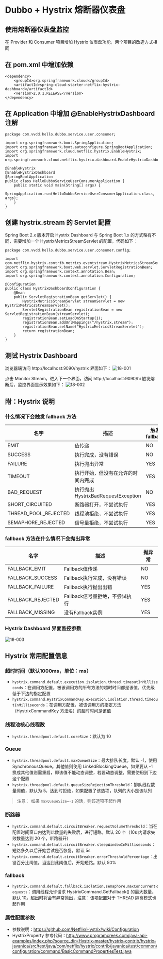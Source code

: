 # Dubbo + Hystrix 熔断器仪表盘
## 使用熔断器仪表盘监控
在 Provider 和 Consumer 项目增加 Hystrix 仪表盘功能，两个项目的改造方式相同

## 在 pom.xml 中增加依赖
```
<dependency>
    <groupId>org.springframework.cloud</groupId>
    <artifactId>spring-cloud-starter-netflix-hystrix-dashboard</artifactId>
    <version>2.0.1.RELEASE</version>
</dependency>
```
## 在 Application 中增加 @EnableHystrixDashboard 注解
```
package com.vvdd.hello.dubbo.service.user.consumer;

import org.springframework.boot.SpringApplication;
import org.springframework.boot.autoconfigure.SpringBootApplication;
import org.springframework.cloud.netflix.hystrix.EnableHystrix;
import org.springframework.cloud.netflix.hystrix.dashboard.EnableHystrixDashboard;

@EnableHystrix
@EnableHystrixDashboard
@SpringBootApplication
public class HelloDubboServiceUserConsumerApplication {
    public static void main(String[] args) {
        SpringApplication.run(HelloDubboServiceUserConsumerApplication.class, args);
    }
}
```
## 创建 hystrix.stream 的 Servlet 配置
Spring Boot 2.x 版本开启 Hystrix Dashboard 与 Spring Boot 1.x 的方式略有不同，需要增加一个 HystrixMetricsStreamServlet 的配置，代码如下：
```
package com.vvdd.hello.dubbo.service.user.consumer.config;

import com.netflix.hystrix.contrib.metrics.eventstream.HystrixMetricsStreamServlet;
import org.springframework.boot.web.servlet.ServletRegistrationBean;
import org.springframework.context.annotation.Bean;
import org.springframework.context.annotation.Configuration;

@Configuration
public class HystrixDashboardConfiguration {
    @Bean
    public ServletRegistrationBean getServlet() {
        HystrixMetricsStreamServlet streamServlet = new HystrixMetricsStreamServlet();
        ServletRegistrationBean registrationBean = new ServletRegistrationBean(streamServlet);
        registrationBean.setLoadOnStartup(1);
        registrationBean.addUrlMappings("/hystrix.stream");
        registrationBean.setName("HystrixMetricsStreamServlet");
        return registrationBean;
    }
}
```
## 测试 Hystrix Dashboard
浏览器端访问 http://localhost:9090/hystrix 界面如下：
![18-001](18-001.png)


点击 Monitor Stream，进入下一个界面，访问 http://localhost:9090/hi 触发熔断后，监控界面显示效果如下：
![18-002](18-002.png)


## 附：Hystrix 说明
### 什么情况下会触发 fallback 方法
| **名字**                 | **描述**                         | **触发fallback** |
|------------------------|--------------------------------|----------------|
| EMIT                   | 值传递                            | NO             |
| SUCCESS                | 执行完成，没有错误                      | NO             |
| FAILURE                | 执行抛出异常                         | YES            |
| TIMEOUT                | 执行开始，但没有在允许的时间内完成              | YES            |
| BAD\_REQUEST           | 执行抛出HystrixBadRequestException | NO             |
| SHORT\_CIRCUITED       | 断路器打开，不尝试执行                    | YES            |
| THREAD\_POOL\_REJECTED | 线程池拒绝，不尝试执行                    | YES            |
| SEMAPHORE\_REJECTED    | 信号量拒绝，不尝试执行                    | YES            |



### fallback 方法在什么情况下会抛出异常
| **名字**             | **描述**              | **抛异常** |
|--------------------|---------------------|---------|
| FALLBACK\_EMIT     | Fallback值传递         | NO      |
| FALLBACK\_SUCCESS  | Fallback执行完成，没有错误   | NO      |
| FALLBACK\_FAILURE  | Fallback执行抛出出错      | YES     |
| FALLBACK\_REJECTED | Fallback信号量拒绝，不尝试执行 | YES     |
| FALLBACK\_MISSING  | 没有Fallback实例        | YES     |


### Hystrix Dashboard 界面监控参数
![18-003](18-003.png)

## Hystrix 常用配置信息
### 超时时间（默认1000ms，单位：ms）
- `hystrix.command.default.execution.isolation.thread.timeoutInMilliseconds`：在调用方配置，被该调用方的所有方法的超时时间都是该值，优先级低于下边的指定配置
- `hystrix.command.HystrixCommandKey.execution.isolation.thread.timeoutInMilliseconds`：在调用方配置，被该调用方的指定方法（HystrixCommandKey 方法名）的超时时间是该值

### 线程池核心线程数
- `hystrix.threadpool.default.coreSize`：默认为 10

### Queue
- `hystrix.threadpool.default.maxQueueSize`：最大排队长度。默认 -1，使用 SynchronousQueue。其他值则使用 LinkedBlockingQueue。如果要从 -1 换成其他值则需重启，即该值不能动态调整，若要动态调整，需要使用到下边这个配置
- `hystrix.threadpool.default.queueSizeRejectionThreshold`：排队线程数量阈值，默认为 5，达到时拒绝，如果配置了该选项，队列的大小是该队列

> 注意： 如果 `maxQueueSize=-1` 的话，则该选项不起作用

### 断路器
- `hystrix.command.default.circuitBreaker.requestVolumeThreshold`：当在配置时间窗口内达到此数量的失败后，进行短路。默认 20 个（10s 内请求失败数量达到 20 个，断路器开）
- `hystrix.command.default.circuitBreaker.sleepWindowInMilliseconds`：短路多久以后开始尝试是否恢复，默认 5s
- `hystrix.command.default.circuitBreaker.errorThresholdPercentage`：出错百分比阈值，当达到此阈值后，开始短路。默认 50%

### fallback
- `hystrix.command.default.fallback.isolation.semaphore.maxConcurrentRequests`：调用线程允许请求 HystrixCommand.GetFallback() 的最大数量，默认 10。超出时将会有异常抛出，注意：该项配置对于 THREAD 隔离模式也起作用

### 属性配置参数
- 参数说明：https://github.com/Netflix/Hystrix/wiki/Configuration
- HystrixProperty 参考代码：http://www.programcreek.com/java-api-examples/index.php?source_dir=Hystrix-master/hystrix-contrib/hystrix-javanica/src/test/java/com/netflix/hystrix/contrib/javanica/test/common/configuration/command/BasicCommandPropertiesTest.java
